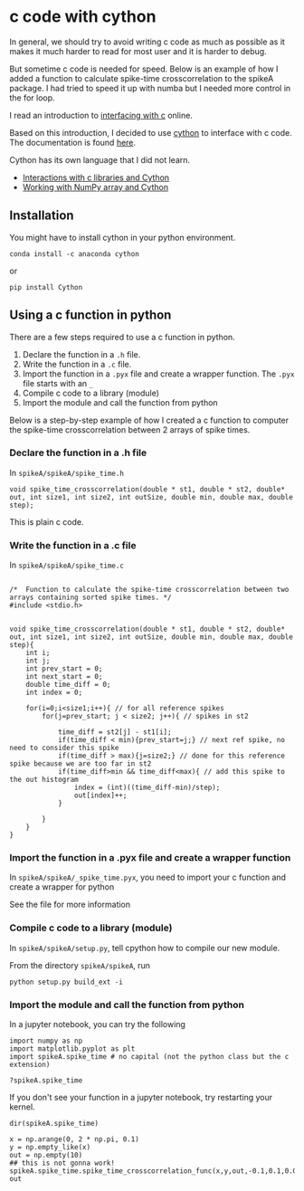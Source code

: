 # c code with cython

In general, we should try to avoid writing c code as much as possible as it makes it much harder to read for most user and it is harder to debug.

But sometime c code is needed for speed. Below is an example of how I added a function to calculate spike-time crosscorrelation to the spikeA package. 
I had tried to speed it up with numba but I needed more control in the for loop.

I read an introduction to [interfacing with c](https://scipy-lectures.org/advanced/interfacing_with_c/interfacing_with_c.html) online.

Based on this introduction, I decided to use [cython](https://cython.org/) to interface with c code. The documentation is found [here](https://cython.readthedocs.io/en/latest/).

Cython has its own language that I did not learn. 

* [Interactions with c libraries and Cython](https://cython.readthedocs.io/en/latest/src/tutorial/clibraries.html)
* [Working with NumPy array and Cython](http://docs.cython.org/en/latest/src/tutorial/numpy.html)



## Installation

You might have to install cython in your python environment.

```
conda install -c anaconda cython
```
or
```
pip install Cython
```

## Using a c function in python

There are a few steps required to use a c function in python.

1. Declare the function in a `.h` file.
2. Write the function in a `.c` file.
3. Import the function in a `.pyx` file and create a wrapper function. The `.pyx` file starts with an `_`
4. Compile c code to a library (module)
5. Import the module and call the function from python

Below is a step-by-step example of how I created a c function to computer the spike-time crosscorrelation between 2 arrays of spike times.


### Declare the function in a .h file

In `spikeA/spikeA/spike_time.h`
```
void spike_time_crosscorrelation(double * st1, double * st2, double* out, int size1, int size2, int outSize, double min, double max, double step);
```
This is plain c code.

### Write the function in a .c file

In `spikeA/spikeA/spike_time.c`
```

/*  Function to calculate the spike-time crosscorrelation between two arrays containing sorted spike times. */
#include <stdio.h>


void spike_time_crosscorrelation(double * st1, double * st2, double* out, int size1, int size2, int outSize, double min, double max, double step){
    int i;
    int j;
    int prev_start = 0;
    int next_start = 0;
    double time_diff = 0;
    int index = 0;
    
    for(i=0;i<size1;i++){ // for all reference spikes
        for(j=prev_start; j < size2; j++){ // spikes in st2
            
            time_diff = st2[j] - st1[i];
            if(time_diff < min){prev_start=j;} // next ref spike, no need to consider this spike
            if(time_diff > max){j=size2;} // done for this reference spike because we are too far in st2
            if(time_diff>min && time_diff<max){ // add this spike to the out histogram
                index = (int)((time_diff-min)/step); 
                out[index]++;
            }
        
        }
    }
}
```

### Import the function in a .pyx file and create a wrapper function

In `spikeA/spikeA/_spike_time.pyx`, you need to import your c function and create a wrapper for python

See the file for more information

### Compile c code to a library (module)

In `spikeA/spikeA/setup.py`, tell cpython how to compile our new module.

From the directory `spikeA/spikeA`, run 

```
python setup.py build_ext -i
```

### Import the module and call the function from python

In a jupyter notebook, you can try the following

```
import numpy as np
import matplotlib.pyplot as plt
import spikeA.spike_time # no capital (not the python class but the c extension)

?spikeA.spike_time
```

If you don't see your function in a jupyter notebook, try restarting your kernel.


```
dir(spikeA.spike_time)
```

```
x = np.arange(0, 2 * np.pi, 0.1)
y = np.empty_like(x)
out = np.empty(10)
## this is not gonna work!
spikeA.spike_time.spike_time_crosscorrelation_func(x,y,out,-0.1,0.1,0.0005)
out
```
